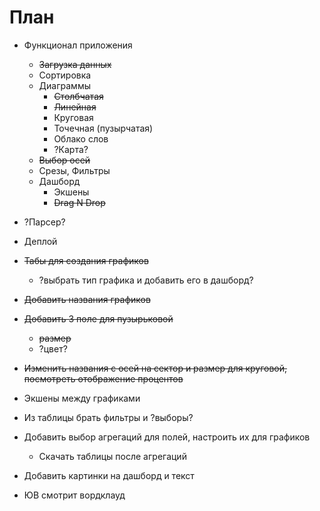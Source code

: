 #  План #

* Функционал приложения
    + ~~Загрузка данных~~
    + Сортировка
    + Диаграммы
        - ~~Столбчатая~~
        - ~~Линейная~~
        - Круговая
        - Точечная (пузырчатая)
        - Облако слов
        - ?Карта?
    + ~~Выбор осей~~
    + Срезы, Фильтры
    + Дашборд
        - Экшены
        - ~~Drag N Drop~~
* ?Парсер?
* Деплой 

* ~~Табы для создания графиков~~ 
    + ?выбрать тип графика и добавить его в дашборд?
* ~~Добавить названия графиков~~
* ~~Добавить 3 поле для пузырьковой~~
    + ~~размер~~
    + ?цвет?
* ~~Изменить названия с осей на сектор и размер для круговой, посмотреть отображение процентов~~
* Экшены между графиками
* Из таблицы брать фильтры и ?выборы?
* Добавить выбор агрегаций для полей, настроить их для графиков
    + Скачать таблицы после агрегаций
* Добавить картинки на дашборд и текст
* ЮВ смотрит вордклауд